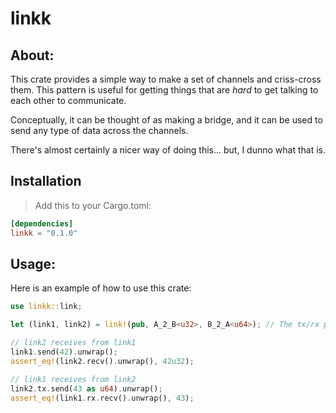 # linkk

## About:

This crate provides a simple way to make a set of channels and criss-cross them. This pattern is useful for getting things that are _hard_ to get talking to each other to communicate.

Conceptually, it can be thought of as making a bridge, and it can be used to send any type of data across the channels.

There's almost certainly a nicer way of doing this... but, I dunno what that is.

## Installation

> Add this to your Cargo.toml:

```toml
[dependencies]
linkk = "0.1.0"
```

## Usage:

Here is an example of how to use this crate:

```rust
use linkk::link;

let (link1, link2) = link!(pub, A_2_B<u32>, B_2_A<u64>); // The tx/rx pairs needen't be the same type.

// link2 receives from link1
link1.send(42).unwrap();
assert_eq!(link2.recv().unwrap(), 42u32);

// link1 receives from link2
link2.tx.send(43 as u64).unwrap();
assert_eq!(link1.rx.recv().unwrap(), 43);
```
